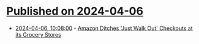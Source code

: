 # [Published on 2024-04-06](index.md)

* [2024-04-06, 10:08:00](https://soylentnews.org/article.pl?sid=24/04/04/1739222&from=rss) - [Amazon Ditches 'Just Walk Out' Checkouts at its Grocery Stores](https://soylentnews.org/article.pl?sid=24/04/04/1739222&from=rss)
